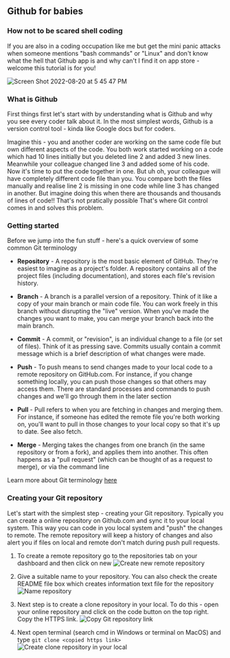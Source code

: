 ## Github for babies

### How not to be scared shell coding

If you are also in a coding occupation like me but get the mini panic attacks when someone mentions "bash commands" or "Linux" and don't know what the hell that Github app is and why can't I find it on app store - welcome this tutorial is for you!

![Screen Shot 2022-08-20 at 5 45 47 PM](https://user-images.githubusercontent.com/42019236/185770541-c2c22314-4d85-4495-ad24-d7095bb5b542.png)


### What is Github
First things first let's start with by understanding what is Github and why you see every coder talk about it. In the most simplest words, Github is a version control tool - kinda like Google docs but for coders.

Imagine this - you and another coder are working on the same code file but own different aspects of the code. You both work started working on a code which had 10 lines initially but you deleted line 2 and added 3 new lines. Meanwhile your colleague changed line 3 and added some of his code.
Now it's time to put the code together in one. But uh oh, your colleague will have completely different code file than you.
You compare both the files manually and realise line 2 is missing in one code while line 3 has changed in another.
But imagine doing this when there are thousands and thousands of lines of code!! That's not pratically possible
That's where Git control comes in and solves this problem.

### Getting started
Before we jump into the fun stuff - here's a quick overview of some common Git terminology

* **Repository** - A repository is the most basic element of GitHub. They're easiest to imagine as a project's folder. A repository contains all of the project files (including documentation), and stores each file's revision history. 

* **Branch** - A branch is a parallel version of a repository. Think of it like a copy of your main branch or main code file. You can work freely in this branch without disrupting the "live" version. When you've made the changes you want to make, you can merge your branch back into the main branch.

* **Commit** - A commit, or "revision", is an individual change to a file (or set of files). Think of it as pressing save. Commits usually contain a commit message which is a brief description of what changes were made.

* **Push** - To push means to send changes made to your local code to a remote repository on GitHub.com. For instance, if you change something locally, you can push those changes so that others may access them. There are standard processes and commands to push changes and we'll go through them in the later section

* **Pull** - Pull refers to when you are fetching in changes and merging them. For instance, if someone has edited the remote file you're both working on, you'll want to pull in those changes to your local copy so that it's up to date. See also fetch.

* **Merge** - Merging takes the changes from one branch (in the same repository or from a fork), and applies them into another. This often happens as a "pull request" (which can be thought of as a request to merge), or via the command line

Learn more about Git terminology [here](https://docs.github.com/en/get-started/quickstart/github-glossary)

### Creating your Git repository
Let's start with the simplest step - creating your Git repository. Typically you can create a online repository on Github.com and sync it to your local system. This way you can code in you local system and "push" the changes to remote. The remote repository will keep a history of changes and also alert you if files on local and remote don't match during push pull requests.

1. To create a remote repository go to the repositories tab on your dashboard and then click on new
![Create new remote repository](https://user-images.githubusercontent.com/42019236/185772293-cdd0864f-1904-42d7-ad5c-b8c3e6ab3094.png)

2. Give a suitable name to your repository. You can also check the create README file box which creates information text file for the repository  
![Name repository](https://user-images.githubusercontent.com/42019236/185772668-a3fcf5ca-392b-4b11-9cd2-531f281351cf.png)

3. Next step is to create a clone repository in your local. To do this - open your online repository and click on the code button on the top right. Copy the HTTPS link.
![Copy Git repository link](https://user-images.githubusercontent.com/42019236/185777450-0e43a874-9eee-4fa5-b16d-704b91bf9576.png)

4. Next open terminal (search cmd in Windows or terminal on MacOS) and type `git clone <copied https link>`
![Create clone repository in your local](https://user-images.githubusercontent.com/42019236/185777517-d4cc4ddf-c932-49f7-8bf6-c7ec1bc1e7e6.png)



